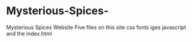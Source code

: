 # Mysterious-Spices-

Mysterious Spices Website
Five files on this site
css
fonts
iges
javascript
and the 
index.html
